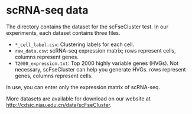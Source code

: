 # scRNA-seq data

The directory contains the dataset for the scFseCluster test. In our experiments, each dataset contains three files.

- `*_cell_label.csv`: Clustering labels for each cell. 
- `raw_data.csv`: scRNA-seq expression matrix; rows represent cells, columns represent genes. 
- `T2000_expression.txt`: Top 2000 highly variable genes (HVGs). Not necessary, scFseCluster can help you generate HVGs. rows represent genes, columns represent cells. 

In use, you can enter only the expression matrix of scRNA-seq. 

More datasets are available for download on our website at http://cdsic.njau.edu.cn/data/scFseCluster.
